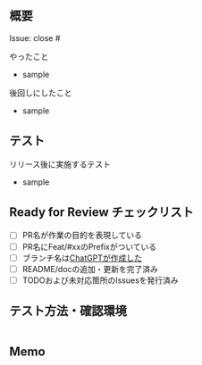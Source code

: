 ## 概要

Issue: close #

やったこと
- sample

後回しにしたこと
- sample

## テスト

リリース後に実施するテスト
- sample

## Ready for Review チェックリスト

- [ ] PR名が作業の目的を表現している
- [ ] PR名にFeat/#xxのPrefixがついている
- [ ] ブランチ名は[ChatGPTが作成した](https://www.notion.so/smesh/branch-02473bd31dd74d5da9b29a33ea61d763)
- [ ] README/docの追加・更新を完了済み
- [ ] TODOおよび未対応箇所のIssuesを発行済み

## テスト方法・確認環境

```
```

## Memo
